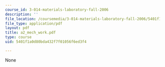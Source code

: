 ```yaml
---
course_id: 3-014-materials-laboratory-fall-2006
description: ''
file_location: /coursemedia/3-014-materials-laboratory-fall-2006/5401f1a0d80bda432f7f01056f6ed3f4_a2_mech_work.pdf
file_type: application/pdf
layout: pdf
title: a2_mech_work.pdf
type: course
uid: 5401f1a0d80bda432f7f01056f6ed3f4

---
```

None